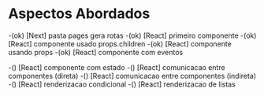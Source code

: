 # Aspectos Abordados

-(ok) [Next] pasta pages gera rotas
-(ok) [React] primeiro componente
-(ok) [React] componente usado props.children
-(ok) [React] componente usando props
-(ok) [React] componente com eventos

-() [React] componente com estado
-() [React] comunicacao entre componentes (direta)
-() [React] comunicacao entre componentes (indireta)
-() [React] renderizacao condicional
-() [React] renderizacao de listas
